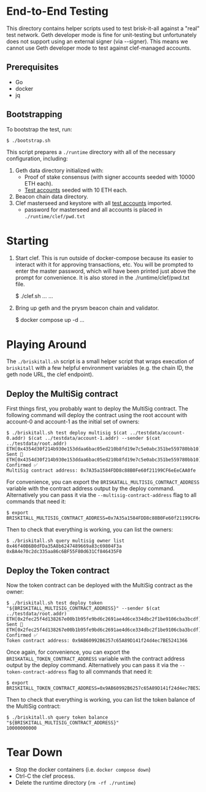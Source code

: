# End-to-End Testing

This directory contains helper scripts used to test brisk-it-all against a
"real" test network. Geth developer mode is fine for unit-testing but
unfortunately does not support using an external signer (via --signer). This
means we cannot use Geth developer mode to test against clef-managed accounts.

## Prerequisites

- Go
- docker
- jq

## Bootstrapping

To bootstrap the test, run:

    $ ./bootstrap.sh

This script prepares a `./runtime` directory with all of the necessary
configuration, including:

1. Geth data directory initialized with:
    - Proof of stake consensus (with signer accounts seeded with 10000 ETH each).
    - [Test accounts](../testdata) seeded with 10 ETH each.
1. Beacon chain data directory.
1. Clef masterseed and keystore with all [test accounts](../testdata) imported.
    - password for masterseed and all accounts is placed in `./runtime/clef/pwd.txt`

# Starting

1. Start clef. This is run outside of docker-compose because its easier to interact with it for approving transactions, etc. You will be prompted to enter the master password, which will have been printed just above the prompt for convenience. It is also stored in the ./runtime/clef/pwd.txt file.

    $ ./clef.sh
    ... <prompt to enter master password> ...

2. Bring up geth and the prysm beacon chain and validator.

    $ docker compose up -d
    ...

# Playing Around

The `./briskitall.sh` script is a small helper script that wraps execution of `briskitall` with a few helpful environment variables (e.g. the chain ID, the geth node URL, the clef endpoint).

## Deploy the MultiSig contract

First things first, you probably want to deploy the MultiSig contract. The following command will deploy the contract using the root account with account-0 and account-1 as the initial set of owners:

    $ ./briskitall.sh test deploy multisig $(cat ../testdata/account-0.addr) $(cat ../testdata/account-1.addr) --sender $(cat ../testdata/root.addr)
    ETH[0x4354d30f214b930e153ddaa6bac05ed210b8fd19e7c5e0abc351be559780bb10]: Sent 📄 
    ETH[0x4354d30f214b930e153ddaa6bac05ed210b8fd19e7c5e0abc351be559780bb10]: Confirmed ✅ 
    MultiSig contract address: 0x7A35a1584FDD8c88B0Fe60f21199CF6eEeCAA0fe

For convenience, you can export the `BRISKATALL_MULTISIG_CONTRACT_ADDRESS` variable with the contract address output by the deploy command. Alternatively you can pass it via the `--multisig-contract-address` flag to all commands that need it:

    $ export BRISKITALL_MULTISIG_CONTRACT_ADDRESS=0x7A35a1584FDD8c88B0Fe60f21199CF6eEeCAA0fe

Then to check that everything is working, you can list the owners:

    $ ./briskitall.sh query multisig owner list
    0x46f40B6B0dFDa35A8b6247489669a83c69804F3a
    0xBA4e70c2dc335aa86c6BF55F80d631Cf846435F0

## Deploy the Token contract

Now the token contract can be deployed with the MultiSig contract as the owner:

    $ ./briskitall.sh test deploy token "${BRISKITALL_MULTISIG_CONTRACT_ADDRESS}" --sender $(cat ../testdata/root.addr)
    ETH[0x2fec25f4d138267e00b1b95fe9bd6c2691ae4d6ce334dbc2f1be9106cba3bcdf]: Sent 📄 
    ETH[0x2fec25f4d138267e00b1b95fe9bd6c2691ae4d6ce334dbc2f1be9106cba3bcdf]: Confirmed ✅ 
    Token contract address: 0x9AB60992B6257c65A89D141f24d4ec7BE5241366

Once again, for convenience, you can export the `BRISKATALL_TOKEN_CONTRACT_ADDRESS` variable with the contract address output by the deploy command. Alternatively you can pass it via the `--token-contract-address` flag to all commands that need it:

    $ export BRISKITALL_TOKEN_CONTRACT_ADDRESS=0x9AB60992B6257c65A89D141f24d4ec7BE5241366

Then to check that everything is working, you can list the token balance of the MultiSig contract:

    $ ./briskitall.sh query token balance "${BRISKITALL_MULTISIG_CONTRACT_ADDRESS}"
    10000000000

# Tear Down

- Stop the docker containers (i.e. `docker compose down`)
- Ctrl-C the clef process.
- Delete the runtime directory (`rm -rf ./runtime`)
